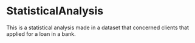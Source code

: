# StatisticalAnalysis

This is a statistical analysis made in a dataset that concerned clients that applied for a loan in a bank.
